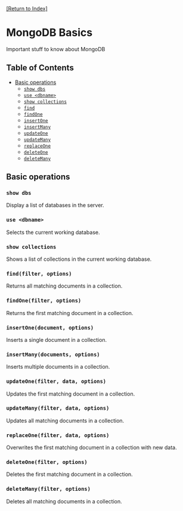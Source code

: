 [[Return to Index]](../README.md)

# MongoDB Basics
Important stuff to know about MongoDB

## Table of Contents
- [Basic operations](#basic-operations)
  - [`show dbs`]()
  - [`use <dbname>`]()
  - [`show collections`]()
  - [`find`]()
  - [`findOne`]()
  - [`insertOne`]()
  - [`insertMany`]()
  - [`updateOne`]()
  - [`updateMany`]()
  - [`replaceOne`]()
  - [`deleteOne`]()
  - [`deleteMany`]()

## Basic operations

### `show dbs`
Display a list of databases in the server.

### `use <dbname>`
Selects the current working database.

### `show collections`
Shows a list of collections in the current working database.

### `find(filter, options)`
Returns all matching documents in a collection.

### `findOne(filter, options)`
Returns the first matching document in a collection.

### `insertOne(document, options)`
Inserts a single document in a collection.

### `insertMany(documents, options)`
Inserts multiple documents in a collection.

### `updateOne(filter, data, options)`
Updates the first matching document in a collection.

### `updateMany(filter, data, options)`
Updates all matching documents in a collection.

### `replaceOne(filter, data, options)`
Overwrites the first matching document in a collection with new data.

### `deleteOne(filter, options)`
Deletes the first matching document in a collection.

### `deleteMany(filter, options)`
Deletes all matching documents in a collection.